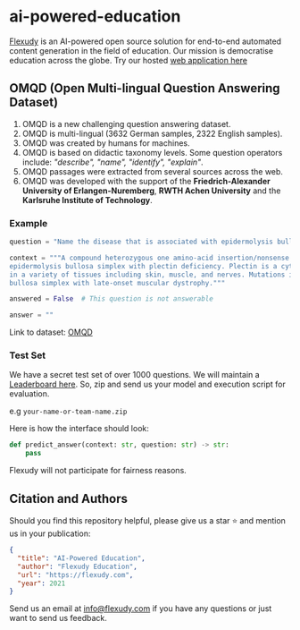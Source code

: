 # ai-powered-education

[Flexudy](https://flexudy.com "Flexudy") is an AI-powered open source solution for end-to-end automated content
generation in the field of education. Our mission is democratise education across the globe. Try our
hosted [web application here](https://app.flexudy.com "Web App")

## OMQD (Open Multi-lingual Question Answering Dataset)

1. OMQD is a new challenging question answering dataset.
2. OMQD is multi-lingual (3632 German samples, 2322 English samples).
3. OMQD was created by humans for machines.
4. OMQD is based on didactic taxonomy levels. Some question operators include: *"describe", "name", "identify", "explain"*.
5. OMQD passages were extracted from several sources across the web.
6. OMQD was developed with the support of the **Friedrich-Alexander University of Erlangen-Nuremberg**, **RWTH Achen University** and the **Karlsruhe Institute of Technology**.

### Example

```python
question = "Name the disease that is associated with epidermolysis bullosa simplex with late-onset muscular dystrophy."

context = """A compound heterozygous one amino-acid insertion/nonsense mutation in the plectin gene causes 
epidermolysis bullosa simplex with plectin deficiency. Plectin is a cytoskeleton linker protein expressed 
in a variety of tissues including skin, muscle, and nerves. Mutations in its gene are associated with epidermolysis 
bullosa simplex with late-onset muscular dystrophy."""

answered = False  # This question is not answerable

answer = ""
```

Link to dataset: [OMQD](https://huggingface.co/datasets/flexudy/OMQD "OMQD")

### Test Set
We have a secret test set of over 1000 questions. We will maintain a [Leaderboard here](https://github.com/flexudy/ai-powered-education "OMQD Leaderboard").
So, zip and send us your model and execution script for evaluation.

e.g `your-name-or-team-name.zip`

Here is how the interface should look:

```python
def predict_answer(context: str, question: str) -> str:
    pass
```

Flexudy will not participate for fairness reasons.

## Citation and Authors

Should you find this repository helpful, please give us a star ⭐ and mention us in your publication:

```json
{
  "title": "AI-Powered Education",
  "author": "Flexudy Education",
  "url": "https://flexudy.com",
  "year": 2021
}
```

Send us an email at info@flexudy.com if you have any questions or just want to send us feedback.

